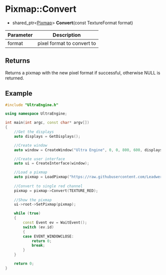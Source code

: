 # Pixmap::Convert

- shared_ptr<[Pixmap](Pixmap.md)\> **Convert**(const TextureFormat format)

| Parameter | Description |
|---|---|
| format | pixel format to convert to |

## Returns

Returns a pixmap with the new pixel format if successful, otherwise NULL is returned.

## Example

```c++
#include "UltraEngine.h"

using namespace UltraEngine;

int main(int argc, const char* argv[])
{
    //Get the displays
    auto displays = GetDisplays();

    //Create window
    auto window = CreateWindow("Ultra Engine", 0, 0, 800, 600, displays[0]);

    //Create user interface
    auto ui = CreateInterface(window);

    //Load a pixmap
    auto pixmap = LoadPixmap("https://raw.githubusercontent.com/Leadwerks/Documentation/master/Assets/Materials/Ground/dirt01.dds");
    
    //Convert to single red channel
    pixmap = pixmap->Convert(TEXTURE_RED);
    
    //Show the pixmap
    ui->root->SetPixmap(pixmap);

    while (true)
    {
        const Event ev = WaitEvent();
        switch (ev.id)
        {
        case EVENT_WINDOWCLOSE:
            return 0;
            break;
        }
    }

    return 0;
}
```

